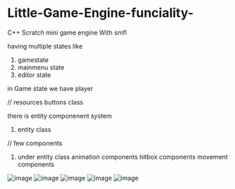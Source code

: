 # Little-Game-Engine-funciality-

C++ Scratch mini game engine With smfl 

having multiple states 
like
1. gamestate
2. mainmenu state
3. editor state


in Game state we have player


// resources 
buttons class

there is entity componenent system
1. entity class

// few components

1. under entity class
animation components
hitbox components
movement components



![image](https://user-images.githubusercontent.com/86443601/128161809-8ba96d83-8e22-4c0b-8ac9-a8e9cade7a0e.png)
![image](https://user-images.githubusercontent.com/86443601/128161863-6a10cfae-e741-43b2-9fb2-0a59f3550735.png)
![image](https://user-images.githubusercontent.com/86443601/128161911-896ad386-f3d0-4f86-b1ee-5509f8d4494e.png)
![image](https://user-images.githubusercontent.com/86443601/128161979-ee8f3b52-e2fe-4754-9ffb-5878d80628ed.png)
![image](https://user-images.githubusercontent.com/86443601/128162073-058e0b26-2d1f-4a86-9585-3fd4165decfe.png)
